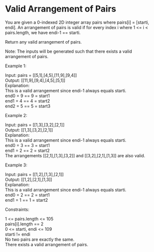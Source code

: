 # Valid Arrangement of Pairs

You are given a 0-indexed 2D integer array pairs where pairs[i] = [starti, endi]. An arrangement of pairs is valid if for every index i where 1 <= i < pairs.length, we have endi-1 == starti.

Return any valid arrangement of pairs.

Note: The inputs will be generated such that there exists a valid arrangement of pairs.

Example 1:

Input: pairs = [[5,1],[4,5],[11,9],[9,4]]\
Output: [[11,9],[9,4],[4,5],[5,1]]\
Explanation:\
This is a valid arrangement since endi-1 always equals starti.\
end0 = 9 == 9 = start1\
end1 = 4 == 4 = start2\
end2 = 5 == 5 = start3

Example 2:

Input: pairs = [[1,3],[3,2],[2,1]]\
Output: [[1,3],[3,2],[2,1]]\
Explanation:\
This is a valid arrangement since endi-1 always equals starti.\
end0 = 3 == 3 = start1\
end1 = 2 == 2 = start2\
The arrangements [[2,1],[1,3],[3,2]] and [[3,2],[2,1],[1,3]] are also valid.

Example 3:

Input: pairs = [[1,2],[1,3],[2,1]]\
Output: [[1,2],[2,1],[1,3]]\
Explanation:\
This is a valid arrangement since endi-1 always equals starti.\
end0 = 2 == 2 = start1\
end1 = 1 == 1 = start2

Constraints:

1 <= pairs.length <= 105\
pairs[i].length == 2\
0 <= starti, endi <= 109\
starti != endi\
No two pairs are exactly the same.\
There exists a valid arrangement of pairs.